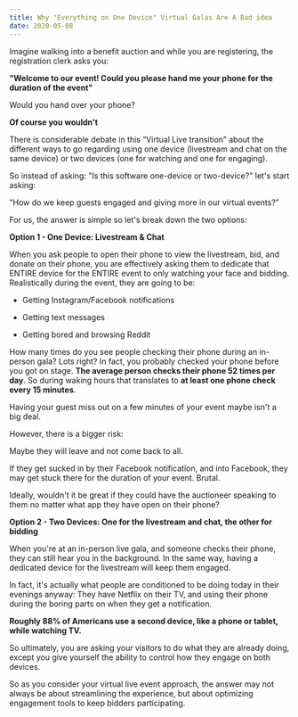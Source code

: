 ```yaml
---
title: Why "Everything on One Device" Virtual Galas Are A Bad idea
date: 2020-05-08
---
```


Imagine walking into a benefit auction and while you are registering, the registration clerk asks you:

__"Welcome to our event! Could you please hand me your phone for the duration of the event"__

Would you hand over your phone?

**Of course you wouldn't**

There is considerable debate in this “Virtual Live transition” about the different ways to go regarding using one device (livestream and chat on the same device) or two devices (one for watching and one for engaging).

So instead of asking: "Is this software one-device or two-device?" let's start asking:

"How do we keep guests engaged and giving more in our virtual events?”

For us, the answer is simple so let's break down the two options:

**Option 1 - One Device: Livestream & Chat**

When you ask people to open their phone to view the livestream, bid, and donate on their phone, you are effectively asking them to dedicate that ENTIRE device for the ENTIRE event to only watching your face and bidding. Realistically during the event, they are going to be:

- Getting Instagram/Facebook notifications

- Getting text messages

- Getting bored and browsing Reddit

How many times do you see people checking their phone during an in-person gala? Lots right? In fact, you probably checked your phone before you got on stage. **The average person checks their phone 52 times per day**. So during waking hours that translates to **at least one phone check every 15 minutes**.

Having your guest miss out on a few minutes of your event maybe isn't a big deal.

However, there is a bigger risk:

Maybe they will leave and not come back to all.

If they get sucked in by their Facebook notification, and into Facebook, they may get stuck there for the duration of your event. Brutal.

Ideally, wouldn't it be great if they could have the auctioneer speaking to them no matter what app they have open on their phone?

**Option 2 - Two Devices: One for the livestream and chat, the other for bidding**

When you're at an in-person live gala, and someone checks their phone, they can still hear you in the background. In the same way, having a dedicated device for the livestream will keep them engaged.

In fact, it's actually what people are conditioned to be doing today in their evenings anyway: They have Netflix on their TV, and using their phone during the boring parts on when they get a notification.

**Roughly 88% of Americans use a second device, like a phone or tablet, while watching TV.**

So ultimately, you are asking your visitors to do what they are already doing, except you give yourself the ability to control how they engage on both devices.

So as you consider your virtual live event approach, the answer may not always be about streamlining the experience, but about optimizing engagement tools to keep bidders participating.
